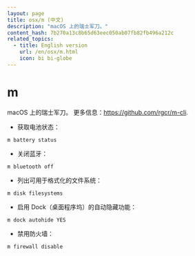 ```yaml
---
layout: page
title: osx/m (中文)
description: "macOS 上的瑞士军刀。"
content_hash: 7b270a13c8b65d63eec050ab07fb82fb496a212c
related_topics:
  - title: English version
    url: /en/osx/m.html
    icon: bi bi-globe
---
```

# m

macOS 上的瑞士军刀。
更多信息：<https://github.com/rgcr/m-cli>.

- 获取电池状态：

`m battery status`

- 关闭蓝牙：

`m bluetooth off`

- 列出可用于格式化的文件系统：

`m disk filesystems`

- 启用 Dock（桌面程序坞）的自动隐藏功能：

`m dock autohide YES`

- 禁用防火墙：

`m firewall disable`
